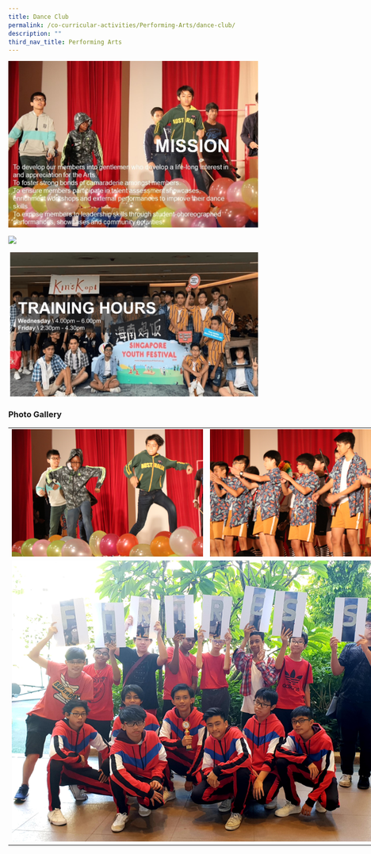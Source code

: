 ```yaml
---
title: Dance Club
permalink: /co-curricular-activities/Performing-Arts/dance-club/
description: ""
third_nav_title: Performing Arts
---
```

![](/images/dc1.jpeg)

![](/images/dc4.png)

![](/images/Dance.png)




### Photo Gallery


<table style="undefined;table-layout: fixed; width: 800px">
<colgroup>
<col style="width: 400px">
<col style="width: 400px">
</colgroup>
<tbody>
  <tr>
    <td><img src="/images/dc5.jpeg"></td>
    <td><img src="/images/dc6.jpeg"></td>
  </tr>
  <tr>
    <td colspan="2"><img src="/images/dc7-min.jpeg"></td>
  </tr>
</tbody>
</table>